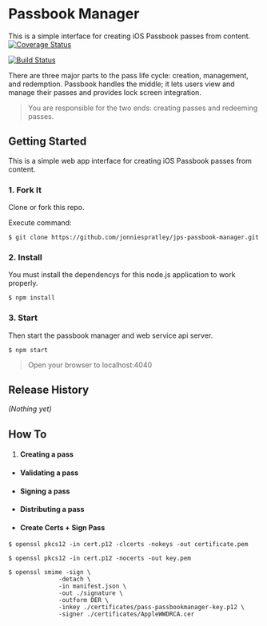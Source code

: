 # Passbook Manager
This is a simple interface for creating iOS Passbook passes from content.
[![Coverage Status](https://coveralls.io/repos/jonniespratley/jps-passbook-manager/badge.svg?branch=develop&service=github)](https://coveralls.io/github/jonniespratley/jps-passbook-manager?branch=develop)

[![Build Status](https://travis-ci.org/jonniespratley/jps-passbook-manager.svg?branch=develop)](https://travis-ci.org/jonniespratley/jps-passbook-manager)

There are three major parts to the pass life cycle: creation, management, and redemption.
Passbook handles the middle; it lets users view and manage their passes and provides lock screen integration.

> You are responsible for the two ends: creating passes and redeeming passes.


## Getting Started
This is a simple web app interface for creating iOS Passbook passes from content.


### 1. Fork It
Clone or fork this repo.

Execute command:

```
$ git clone https://github.com/jonniespratley/jps-passbook-manager.git
```

### 2. Install
You must install the dependencys for this node.js application to work properly.

```
$ npm install
```

### 3. Start
Then start the passbook manager and web service api server.

```
$ npm start
```

> Open your browser to localhost:4040


## Release History
_(Nothing yet)_





## How To

1. #### Creating a pass

* #### Validating a pass

* #### Signing a pass

* #### Distributing a pass

* #### Create Certs + Sign Pass

```
$ openssl pkcs12 -in cert.p12 -clcerts -nokeys -out certificate.pem

$ openssl pkcs12 -in cert.p12 -nocerts -out key.pem

$ openssl smime -sign \
              -detach \
              -in manifest.json \
              -out ./signature \
              -outform DER \
              -inkey ./certificates/pass-passbookmanager-key.p12 \
              -signer ./certificates/AppleWWDRCA.cer


```







```
